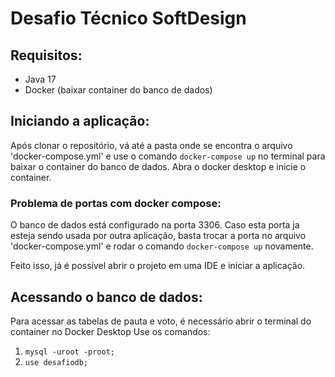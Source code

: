 # Desafio Técnico SoftDesign
## Requisitos:
* Java 17
* Docker (baixar container do banco de dados) 
## Iniciando a aplicação:
Após clonar o repositório, vá até a pasta onde se encontra o arquivo 'docker-compose.yml' e use o comando `docker-compose up` no terminal para baixar o container do banco de dados.
Abra o docker desktop e inicie o container.

### Problema de portas com docker compose:
O banco de dados está configurado na porta 3306. Caso esta porta ja esteja sendo usada por outra aplicação, basta trocar a porta no arquivo 'docker-compose.yml' e rodar o comando `docker-compose up` novamente.

Feito isso, já é possível abrir o projeto em uma IDE e iniciar a aplicação.

## Acessando o banco de dados:
Para acessar as tabelas de pauta e voto, é necessário abrir o terminal do container no Docker Desktop
Use os comandos:
1. `mysql -uroot -proot;`
2. `use desafiodb;`
